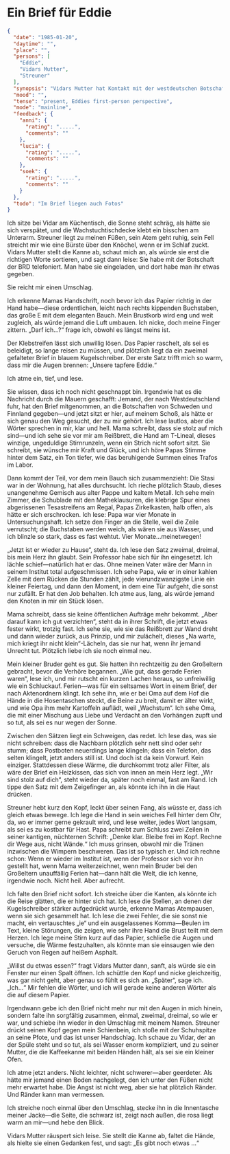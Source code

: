 # Ein Brief für Eddie

```json
{
  "date": "1985-01-20",
  "daytime": "",
  "place": "",
  "persons": [
    "Eddie",
    "Vidars Mutter",
    "Streuner"
  ],
  "synopsis": "Vidars Mutter hat Kontakt mit der westdeutschen Botschaft aufgenommen. Sie haben Briefe für Eddie",
  "mood": "",
  "tense": "present, Eddies first-person perspective",
  "mode": "mainline",
  "feedback": {
    "anni": {
      "rating": ".....",
      "comments": ""
    },
    "lucia": {
      "rating": ".....",
      "comments": ""
    },
    "soek": {
      "rating": ".....",
      "comments": ""
    }
  },
  "todo": "Im Brief liegen auch Fotos"
}
```

Ich sitze bei Vidar am Küchentisch, die Sonne steht schräg, als hätte sie sich
verspätet, und die Wachstuchtischdecke klebt ein bisschen am Unterarm. Streuner
liegt zu meinen Füßen, sein Atem geht ruhig, sein Fell streicht mir wie eine
Bürste über den Knöchel, wenn er im Schlaf zuckt. Vidars Mutter stellt die Kanne
ab, schaut mich an, als würde sie erst die richtigen Worte sortieren, und sagt
dann leise: Sie habe mit der Botschaft der BRD telefoniert. Man habe sie
eingeladen, und dort habe man ihr etwas gegeben.

Sie reicht mir einen Umschlag.

Ich erkenne Mamas Handschrift, noch bevor ich das Papier richtig in der Hand
habe—diese ordentlichen, leicht nach rechts kippenden Buchstaben, das große E
mit dem eleganten Bauch. Mein Brustkorb wird eng und weit zugleich, als würde
jemand die Luft umbauen. Ich nicke, doch meine Finger zittern. „Darf ich…?“
frage ich, obwohl es längst meins ist.

Der Klebstreifen lässt sich unwillig lösen. Das Papier raschelt, als sei es
beleidigt, so lange reisen zu müssen, und plötzlich liegt da ein zweimal
gefalteter Brief in blauem Kugelschreiber. Der erste Satz trifft mich so warm,
dass mir die Augen brennen: „Unsere tapfere Eddie.“

Ich atme ein, tief, und lese.

Sie wissen, dass ich noch nicht geschnappt bin. Irgendwie hat es die Nachricht
durch die Mauern geschafft: Jemand, der nach Westdeutschland fuhr, hat den Brief
mitgenommen, an die Botschaften von Schweden und Finnland gegeben—und jetzt
sitzt er hier, auf meinem Schoß, als hätte er sich genau den Weg gesucht, der zu
mir gehört. Ich lese lautlos, aber die Wörter sprechen in mir, klar und hell.
Mama schreibt, dass sie stolz auf mich sind—und ich sehe sie vor mir am
Reißbrett, die Hand am T-Lineal, dieses winzige, ungeduldige Stirnrunzeln, wenn
ein Strich nicht sofort sitzt. Sie schreibt, sie wünsche mir Kraft und Glück,
und ich höre Papas Stimme hinter dem Satz, ein Ton tiefer, wie das beruhigende
Summen eines Trafos im Labor.

Dann kommt der Teil, vor dem mein Bauch sich zusammenzieht: Die Stasi war in der
Wohnung, hat alles durchsucht. Ich rieche plötzlich Staub, dieses unangenehme
Gemisch aus alter Pappe und kaltem Metall. Ich sehe mein Zimmer, die Schublade
mit den Matheklausuren, die klebrige Spur eines abgerissenen Tesastreifens am
Regal, Papas Zirkelkasten, halb offen, als hätte er sich erschrocken. Ich lese:
Papa war vier Monate in Untersuchungshaft. Ich setze den Finger an die Stelle,
weil die Zeile verrutscht; die Buchstaben werden weich, als wären sie aus
Wasser, und ich blinzle so stark, dass es fast wehtut. Vier Monate…meinetwegen!

„Jetzt ist er wieder zu Hause“, steht da. Ich lese den Satz zweimal, dreimal,
bis mein Herz ihn glaubt. Sein Professor habe sich für ihn eingesetzt. Ich
lächle schief—natürlich hat er das. Ohne meinen Vater wäre der Mann in seinem
Institut total aufgeschmissen. Ich sehe Papa, wie er in einer kahlen Zelle mit
dem Rücken die Stunden zählt, jede vierundzwanzigste Linie ein kleiner Feiertag,
und dann den Moment, in dem eine Tür aufgeht, die sonst nur zufällt. Er hat den
Job behalten. Ich atme aus, lang, als würde jemand den Knoten in mir ein Stück
lösen.

Mama schreibt, dass sie keine öffentlichen Aufträge mehr bekommt. „Aber darauf
kann ich gut verzichten“, steht da in ihrer Schrift, die jetzt etwas fester
wirkt, trotzig fast. Ich sehe sie, wie sie das Reißbrett zur Wand dreht und dann
wieder zurück, aus Prinzip, und mir zulächelt, dieses „Na warte, mich kriegt ihr
nicht klein“-Lächeln, das sie nur hat, wenn ihr jemand Unrecht tut. Plötzlich
liebe ich sie noch einmal neu.

Mein kleiner Bruder geht es gut. Sie hatten ihn rechtzeitig zu den Großeltern
gebracht, bevor die Verhöre begannen. „Wie gut, dass gerade Ferien waren“, lese
ich, und mir rutscht ein kurzen Lachen heraus, so unfreiwillig wie ein
Schluckauf. Ferien—was für ein seltsames Wort in einem Brief, der nach
Aktenordnern klingt. Ich sehe ihn, wie er bei Oma auf dem Hof die Hände in die
Hosentaschen steckt, die Beine zu breit, damit er älter wirkt, und wie Opa ihm
mehr Kartoffeln auflädt, weil „Wachstum“. Ich sehe Oma, die mit einer Mischung
aus Liebe und Verdacht an den Vorhängen zupft und so tut, als sei es nur wegen
der Sonne.

Zwischen den Sätzen liegt ein Schweigen, das redet. Ich lese das, was sie nicht
schreiben: dass die Nachbarn plötzlich sehr nett sind oder sehr stumm; dass
Postboten neuerdings lange klingeln; dass ein Telefon, das selten klingelt,
jetzt anders still ist. Und doch ist da kein Vorwurf. Kein einziger. Stattdessen
diese Wärme, die durchkommt trotz aller Filter, als wäre der Brief ein
Heizkissen, das sich von innen an mein Herz legt. „Wir sind stolz auf dich“,
steht wieder da, später noch einmal, fast am Rand. Ich tippe den Satz mit dem
Zeigefinger an, als könnte ich ihn in die Haut drücken.

Streuner hebt kurz den Kopf, leckt über seinen Fang, als wüsste er, dass ich
gleich etwas bewege. Ich lege die Hand in sein weiches Fell hinter dem Ohr, da,
wo er immer gerne gekrault wird, und lese weiter, jedes Wort langsam, als sei es
zu kostbar für Hast. Papa schreibt zum Schluss zwei Zeilen in seiner kantigen,
nüchternen Schrift: „Denke klar. Bleibe frei im Kopf. Rechne dir Wege aus, nicht
Wände.“ Ich muss grinsen, obwohl mir die Tränen inzwischen die Wimpern
beschweren. Das ist so typisch er. Und ich rechne schon: Wenn er wieder im
Institut ist, wenn der Professor sich vor ihn gestellt hat, wenn Mama
weiterzeichnet, wenn mein Bruder bei den Großeltern unauffällig Ferien hat—dann
hält die Welt, die ich kenne, irgendwie noch. Nicht heil. Aber aufrecht.

Ich falte den Brief nicht sofort. Ich streiche über die Kanten, als könnte ich
die Reise glätten, die er hinter sich hat. Ich lese die Stellen, an denen der
Kugelschreiber stärker aufgedrückt wurde, erkenne Mamas Atempausen, wenn sie
sich gesammelt hat. Ich lese die zwei Fehler, die sie sonst nie macht, ein
vertauschtes „ie“ und ein ausgelassenes Komma—Beulen im Text, kleine Störungen,
die zeigen, wie sehr ihre Hand die Brust teilt mit dem Herzen. Ich lege meine
Stirn kurz auf das Papier, schließe die Augen und versuche, die Wärme
festzuhalten, als könnte man sie einsaugen wie den Geruch von Regen auf heißem
Asphalt.

„Willst du etwas essen?“ fragt Vidars Mutter dann, sanft, als würde sie ein
Fenster nur einen Spalt öffnen. Ich schüttle den Kopf und nicke gleichzeitig,
was gar nicht geht, aber genau so fühlt es sich an. „Später“, sage ich. „Ich…“
Mir fehlen die Wörter, und ich will gerade keine anderen Wörter als die auf
diesem Papier.

Irgendwann gebe ich den Brief nicht mehr nur mit den Augen in mich hinein,
sondern falte ihn sorgfältig zusammen, einmal, zweimal, dreimal, so wie er war,
und schiebe ihn wieder in den Umschlag mit meinem Namen. Streuner drückt seinen
Kopf gegen mein Schienbein, ich stoße mit der Schuhspitze an seine Pfote, und
das ist unser Handschlag. Ich schaue zu Vidar, der an der Spüle steht und so
tut, als sei Wasser enorm kompliziert, und zu seiner Mutter, die die Kaffeekanne
mit beiden Händen hält, als sei sie ein kleiner Ofen.

Ich atme jetzt anders. Nicht leichter, nicht schwerer—aber geerdeter. Als hätte
mir jemand einen Boden nachgelegt, den ich unter den Füßen nicht mehr erwartet
habe. Die Angst ist nicht weg, aber sie hat plötzlich Ränder. Und Ränder kann
man vermessen.

Ich streiche noch einmal über den Umschlag, stecke ihn in die Innentasche meiner
Jacke—die Seite, die schwarz ist, zeigt nach außen, die rosa liegt warm an
mir—und hebe den Blick.

Vidars Mutter räuspert sich leise. Sie stellt die Kanne ab, faltet die Hände,
als hielte sie einen Gedanken fest, und sagt: „Es gibt noch etwas …“
